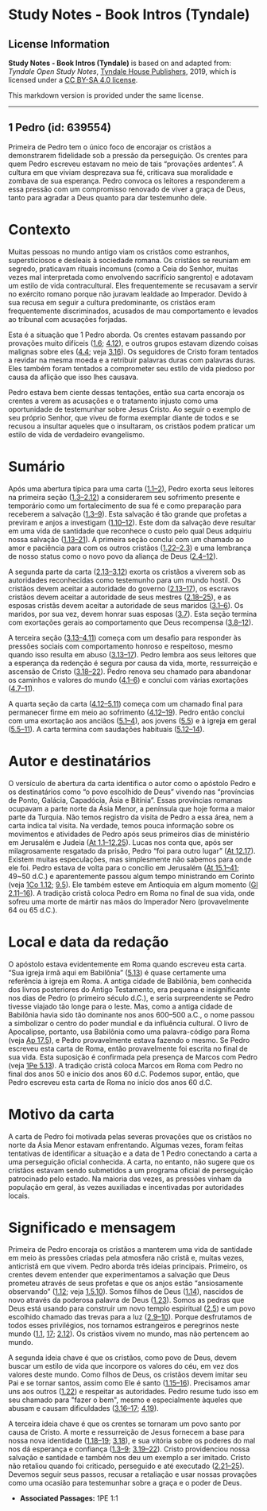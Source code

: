 # Study Notes - Book Intros (Tyndale)

## License Information

**Study Notes - Book Intros (Tyndale)** is based on and adapted from: _Tyndale Open Study Notes_, [Tyndale House Publishers](https://tyndaleopenresources.com/), 2019, which is licensed under a [CC BY-SA 4.0 license](https://creativecommons.org/licenses/by-sa/4.0/legalcode.en).

This markdown version is provided under the same license.



--------------------------------

## 1 Pedro (id: 639554)

Primeira de Pedro tem o único foco de encorajar os cristãos a demonstrarem fidelidade sob a pressão da perseguição. Os crentes para quem Pedro escreveu estavam no meio de tais “provações ardentes”. A cultura em que viviam desprezava sua fé, criticava sua moralidade e zombava de sua esperança. Pedro convoca os leitores a responderem a essa pressão com um compromisso renovado de viver a graça de Deus, tanto para agradar a Deus quanto para dar testemunho dele.

Contexto
========

Muitas pessoas no mundo antigo viam os cristãos como estranhos, supersticiosos e desleais à sociedade romana. Os cristãos se reuniam em segredo, praticavam rituais incomuns (como a Ceia do Senhor, muitas vezes mal interpretada como envolvendo sacrifício sangrento) e adotavam um estilo de vida contracultural. Eles frequentemente se recusavam a servir no exército romano porque não juravam lealdade ao Imperador. Devido à sua recusa em seguir a cultura predominante, os cristãos eram frequentemente discriminados, acusados de mau comportamento e levados ao tribunal com acusações forjadas.

Esta é a situação que 1 Pedro aborda. Os crentes estavam passando por provações muito difíceis ([1\.6](https://ref.ly/1Pet1:6); [4\.12](https://ref.ly/1Pet4:12)), e outros grupos estavam dizendo coisas malignas sobre eles ([4\.4](https://ref.ly/1Pet4:4); veja [3\.16](https://ref.ly/1Pet3:16)). Os seguidores de Cristo foram tentados a revidar na mesma moeda e a retribuir palavras duras com palavras duras. Eles também foram tentados a comprometer seu estilo de vida piedoso por causa da aflição que isso lhes causava.

Pedro estava bem ciente dessas tentações, então sua carta encoraja os crentes a verem as acusações e o tratamento injusto como uma oportunidade de testemunhar sobre Jesus Cristo. Ao seguir o exemplo de seu próprio Senhor, que viveu de forma exemplar diante de todos e se recusou a insultar aqueles que o insultaram, os cristãos podem praticar um estilo de vida de verdadeiro evangelismo.

Sumário
=======

Após uma abertura típica para uma carta ([1\.1–2](https://ref.ly/1Pet1:1-1Pet1:2)), Pedro exorta seus leitores na primeira seção ([1\.3–2\.12](https://ref.ly/1Pet1:3-1Pet2:12)) a considerarem seu sofrimento presente e temporário como um fortalecimento de sua fé e como preparação para receberem a salvação ([1\.3–9](https://ref.ly/1Pet1:3-1Pet1:9)). Esta salvação é tão grande que profetas a previram e anjos a investigam ([1\.10–12](https://ref.ly/1Pet1:10-1Pet1:12)). Este dom da salvação deve resultar em uma vida de santidade que reconhece o custo pelo qual Deus adquiriu nossa salvação ([1\.13–21](https://ref.ly/1Pet1:13-1Pet1:21)). A primeira seção conclui com um chamado ao amor e paciência para com os outros cristãos ([1\.22–2\.3](https://ref.ly/1Pet1:22-1Pet2:3)) e uma lembrança de nosso status como o novo povo da aliança de Deus ([2\.4–12](https://ref.ly/1Pet2:4-1Pet2:12)).

A segunda parte da carta ([2\.13–3\.12](https://ref.ly/1Pet2:13-1Pet3:12)) exorta os cristãos a viverem sob as autoridades reconhecidas como testemunho para um mundo hostil. Os cristãos devem aceitar a autoridade do governo ([2\.13–17](https://ref.ly/1Pet2:13-1Pet2:17)), os escravos cristãos devem aceitar a autoridade de seus mestres ([2\.18–25](https://ref.ly/1Pet2:18-1Pet2:25)), e as esposas cristãs devem aceitar a autoridade de seus maridos ([3\.1–6](https://ref.ly/1Pet3:1-1Pet3:6)). Os maridos, por sua vez, devem honrar suas esposas ([3\.7](https://ref.ly/1Pet3:7)). Esta seção termina com exortações gerais ao comportamento que Deus recompensa ([3\.8–12](https://ref.ly/1Pet3:8-1Pet3:12)).

A terceira seção ([3\.13–4\.11](https://ref.ly/1Pet3:13-1Pet4:11)) começa com um desafio para responder às pressões sociais com comportamento honroso e respeitoso, mesmo quando isso resulta em abuso ([3\.13–17](https://ref.ly/1Pet3:13-1Pet3:17)). Pedro lembra aos seus leitores que a esperança da redenção é segura por causa da vida, morte, ressurreição e ascensão de Cristo ([3\.18–22](https://ref.ly/1Pet3:18-1Pet3:22)). Pedro renova seu chamado para abandonar os caminhos e valores do mundo ([4\.1–6](https://ref.ly/1Pet4:1-1Pet4:6)) e conclui com várias exortações ([4\.7–11](https://ref.ly/1Pet4:7-1Pet4:11)).

A quarta seção da carta ([4\.12–5\.11](https://ref.ly/1Pet4:12-1Pet5:11)) começa com um chamado final para permanecer firme em meio ao sofrimento ([4\.12–19](https://ref.ly/1Pet4:12-1Pet4:19)). Pedro então conclui com uma exortação aos anciãos ([5\.1–4](https://ref.ly/1Pet5:1-1Pet5:4)), aos jovens ([5\.5](https://ref.ly/1Pet5:5)) e à igreja em geral ([5\.5–11](https://ref.ly/1Pet5:5-1Pet5:11)). A carta termina com saudações habituais ([5\.12–14](https://ref.ly/1Pet5:12-1Pet5:14)).

Autor e destinatários
=====================

O versículo de abertura da carta identifica o autor como o apóstolo Pedro e os destinatários como “o povo escolhido de Deus” vivendo nas “províncias de Ponto, Galácia, Capadócia, Ásia e Bitínia”. Essas províncias romanas ocupavam a parte norte da Ásia Menor, a península que hoje forma a maior parte da Turquia. Não temos registro da visita de Pedro a essa área, nem a carta indica tal visita. Na verdade, temos pouca informação sobre os movimentos e atividades de Pedro após seus primeiros dias de ministério em Jerusalém e Judeia ([At 1\.1–12\.25](https://ref.ly/Acts1:1-Acts12:25)). Lucas nos conta que, após ser milagrosamente resgatado da prisão, Pedro “foi para outro lugar” ([At 12\.17](https://ref.ly/Acts12:17)). Existem muitas especulações, mas simplesmente não sabemos para onde ele foi. Pedro estava de volta para o concílio em Jerusalém ([At 15\.1–41](https://ref.ly/Acts15:1-Acts15:41); 49\~50 d.C.) e aparentemente passou algum tempo ministrando em Corinto (veja [1Co 1\.12](https://ref.ly/1Cor1:12); [9\.5](https://ref.ly/1Cor9:5)). Ele também esteve em Antioquia em algum momento ([Gl 2\.11–16](https://ref.ly/Gal2:11-Gal2:16)). A tradição cristã coloca Pedro em Roma no final de sua vida, onde sofreu uma morte de mártir nas mãos do Imperador Nero (provavelmente 64 ou 65 d.C.).

Local e data da redação
=======================

O apóstolo estava evidentemente em Roma quando escreveu esta carta. “Sua igreja irmã aqui em Babilônia” ([5\.13](https://ref.ly/1Pet5:13)) é quase certamente uma referência à igreja em Roma. A antiga cidade de Babilônia, bem conhecida dos livros posteriores do Antigo Testamento, era pequena e insignificante nos dias de Pedro (o primeiro século d.C.), e seria surpreendente se Pedro tivesse viajado tão longe para o leste. Mas, como a antiga cidade de Babilônia havia sido tão dominante nos anos 600–500 a.C., o nome passou a simbolizar o centro do poder mundial e da influência cultural. O livro de Apocalipse, portanto, usa Babilônia como uma palavra\-código para Roma (veja [Ap 17\.5](https://ref.ly/Rev17:5)), e Pedro provavelmente estava fazendo o mesmo. Se Pedro escreveu esta carta de Roma, então provavelmente foi escrita no final de sua vida. Esta suposição é confirmada pela presença de Marcos com Pedro (veja [1Pe 5\.13](https://ref.ly/1Pet5:13)). A tradição cristã coloca Marcos em Roma com Pedro no final dos anos 50 e início dos anos 60 d.C. Podemos supor, então, que Pedro escreveu esta carta de Roma no início dos anos 60 d.C.

Motivo da carta
===============

A carta de Pedro foi motivada pelas severas provações que os cristãos no norte da Ásia Menor estavam enfrentando. Algumas vezes, foram feitas tentativas de identificar a situação e a data de 1 Pedro conectando a carta a uma perseguição oficial conhecida. A carta, no entanto, não sugere que os cristãos estavam sendo submetidos a um programa oficial de perseguição patrocinado pelo estado. Na maioria das vezes, as pressões vinham da população em geral, às vezes auxiliadas e incentivadas por autoridades locais.

Significado e mensagem
======================

Primeira de Pedro encoraja os cristãos a manterem uma vida de santidade em meio às pressões criadas pela atmosfera não cristã e, muitas vezes, anticristã em que vivem. Pedro aborda três ideias principais. Primeiro, os crentes devem entender que experimentamos a salvação que Deus prometeu através de seus profetas e que os anjos estão “ansiosamente observando” ([1\.12](https://ref.ly/1Pet1:12); veja [1\.5](https://ref.ly/1Pet1:5),[10](https://ref.ly/1Pet1:10)). Somos filhos de Deus ([1\.14](https://ref.ly/1Pet1:14)), nascidos de novo através da poderosa palavra de Deus ([1\.23](https://ref.ly/1Pet1:23)). Somos as pedras que Deus está usando para construir um novo templo espiritual ([2\.5](https://ref.ly/1Pet2:5)) e um povo escolhido chamado das trevas para a luz ([2\.9–10](https://ref.ly/1Pet2:9-1Pet2:10)). Porque desfrutamos de todos esses privilégios, nos tornamos estrangeiros e peregrinos neste mundo ([1\.1](https://ref.ly/1Pet1:1), [17](https://ref.ly/1Pet1:17); [2\.12](https://ref.ly/1Pet2:12)). Os cristãos vivem no mundo, mas não pertencem ao mundo.

A segunda ideia chave é que os cristãos, como povo de Deus, devem buscar um estilo de vida que incorpore os valores do céu, em vez dos valores deste mundo. Como filhos de Deus, os cristãos devem imitar seu Pai e se tornar santos, assim como Ele é santo ([1\.15–16](https://ref.ly/1Pet1:15-1Pet1:16)). Precisamos amar uns aos outros ([1\.22](https://ref.ly/1Pet1:22)) e respeitar as autoridades. Pedro resume tudo isso em seu chamado para "fazer o bem", mesmo e especialmente àqueles que abusam e causam dificuldades ([3\.16–17](https://ref.ly/1Pet3:16-1Pet3:17); [4\.19](https://ref.ly/1Pet4:19)).

A terceira ideia chave é que os crentes se tornaram um povo santo por causa de Cristo. A morte e ressurreição de Jesus fornecem a base para nossa nova identidade ([1\.18–19](https://ref.ly/1Pet1:18-1Pet1:19); [3\.18](https://ref.ly/1Pet3:18)), e sua vitória sobre os poderes do mal nos dá esperança e confiança ([1\.3–9](https://ref.ly/1Pet1:3-1Pet1:9); [3\.19–22](https://ref.ly/1Pet3:19-1Pet3:22)). Cristo providenciou nossa salvação e santidade e também nos deu um exemplo a ser imitado. Cristo não retaliou quando foi criticado, perseguido e até executado ([2\.21–25](https://ref.ly/1Pet2:21-1Pet2:25)). Devemos seguir seus passos, recusar a retaliação e usar nossas provações como uma ocasião para testemunhar sobre a graça e o poder de Deus.

* **Associated Passages:** 1PE 1:1

